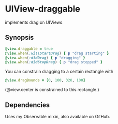 # UIView-draggable

implements drag on UIViews

## Synopsis

```ruby
@view.draggable = true
@view.when(:willStartDrag) { p "drag starting" }
@view.when(:didDrag) { p "dragging" }
@view.when(:didStopDrag) { p "drag stopped" }
```

You can constrain dragging to a certain rectangle with

```ruby
@view.dragBounds = [0, 100, 320, 100]
```

(@view.center is constrained to this rectangle.)

## Dependencies

Uses my Observable mixin, also available on GitHub.